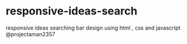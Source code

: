 # responsive-ideas-search
responsive ideas searching bar design using html , css and javascript @projectaman2357 

